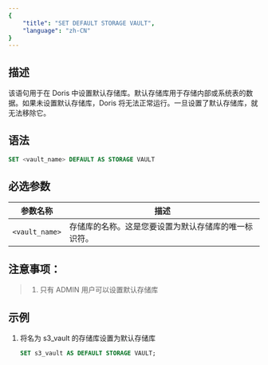 ```yaml
---
{
    "title": "SET DEFAULT STORAGE VAULT",
    "language": "zh-CN"
}
---
```


## 描述

该语句用于在 Doris 中设置默认存储库。默认存储库用于存储内部或系统表的数据。如果未设置默认存储库，Doris 将无法正常运行。一旦设置了默认存储库，就无法移除它。

## 语法

```sql
SET <vault_name> DEFAULT AS STORAGE VAULT
```

## 必选参数

| 参数名称          | 描述                                                         |
|-------------------|--------------------------------------------------------------|
| `<vault_name>`    | 存储库的名称。这是您要设置为默认存储库的唯一标识符。           |

## 注意事项：
> 1. 只有 ADMIN 用户可以设置默认存储库

## 示例

1. 将名为 s3_vault 的存储库设置为默认存储库

   ```sql
   SET s3_vault AS DEFAULT STORAGE VAULT;
   ```

